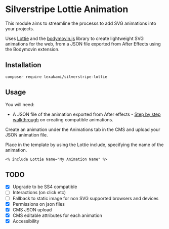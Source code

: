 # Silverstripe Lottie Animation

This module aims to streamline the processs to add SVG animations into your projects.

Uses [Lottie](https://github.com/airbnb/lottie-web) and the [bodymovin.js](https://github.com/bodymovin) library to create lightweight SVG animations for the web, from a JSON file exported from After Effects using the Bodymovin extension.

## Installation

```
composer require lexakami/silverstripe-lottie
```

## Usage

You will need:

- A JSON file of the animation exported from After effects - [Step by step walkthrough](http://airbnb.io/lottie/after-effects/getting-started.html) on creating compatible animations.

Create an animation under the Animations tab in the CMS and upload your JSON animation file.

Place in the template by using the Lottie include, specifying the name of the animation.

```
<% include Lottie Name="My Animation Name" %>
```

## TODO
- [x] Upgrade to be SS4 compatible
- [ ] Interactions (on click etc)
- [ ] Fallback to static image for non SVG supported browsers and devices
- [x] Permissions on json files
- [x] CMS JSON upload
- [x] CMS editable attributes for each animation
- [x] Accessibility
